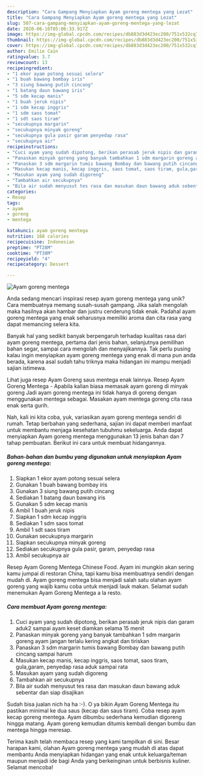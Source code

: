 ```yaml
---
description: "Cara Gampang Menyiapkan Ayam goreng mentega yang Lezat"
title: "Cara Gampang Menyiapkan Ayam goreng mentega yang Lezat"
slug: 507-cara-gampang-menyiapkan-ayam-goreng-mentega-yang-lezat
date: 2020-06-16T05:06:33.917Z
image: https://img-global.cpcdn.com/recipes/db883d3d423ec200/751x532cq70/ayam-goreng-mentega-foto-resep-utama.jpg
thumbnail: https://img-global.cpcdn.com/recipes/db883d3d423ec200/751x532cq70/ayam-goreng-mentega-foto-resep-utama.jpg
cover: https://img-global.cpcdn.com/recipes/db883d3d423ec200/751x532cq70/ayam-goreng-mentega-foto-resep-utama.jpg
author: Emilie Cain
ratingvalue: 3.7
reviewcount: 13
recipeingredient:
- "1 ekor ayam potong sesuai selera"
- "1 buah bawang bombay iris"
- "3 siung bawang putih cincang"
- "1 batang daun bawang iris"
- "5 sdm kecap manis"
- "1 buah jeruk nipis"
- "1 sdm kecap inggris"
- "1 sdm saos tomat"
- "1 sdt saos tiram"
- "secukupnya margarin"
- "secukupnya minyak goreng"
- "secukupnya gula pasir garam penyedap rasa"
- "secukupnya air"
recipeinstructions:
- "Cuci ayam yang sudah dipotong, berikan perasab jeruk nipis dan garam aduk2 sampai ayam keset diamkan selama 15 menit"
- "Panaskan minyak goreng yang banyak tambahkan 1 sdm margarin goreng ayam jangan terlalu kering angkat dan tiriskan"
- "Panaskan 3 sdm margarin tumis bawang Bombay dan bawang putih cincang sampai harum"
- "Masukan kecap manis, kecap inggris, saos tomat, saos tiram, gula,garam, penyedap rasa aduk sampai rata"
- "Masukan ayam yang sudah digoreng"
- "Tambahkan air secukupnya"
- "Bila air sudah menyusut tes rasa dan masukan daun bawang aduk sebentar dan siap disajikan"
categories:
- Resep
tags:
- ayam
- goreng
- mentega

katakunci: ayam goreng mentega 
nutrition: 168 calories
recipecuisine: Indonesian
preptime: "PT28M"
cooktime: "PT38M"
recipeyield: "4"
recipecategory: Dessert

---
```



![Ayam goreng mentega](https://img-global.cpcdn.com/recipes/db883d3d423ec200/751x532cq70/ayam-goreng-mentega-foto-resep-utama.jpg)

Anda sedang mencari inspirasi resep ayam goreng mentega yang unik? Cara membuatnya memang susah-susah gampang. Jika salah mengolah maka hasilnya akan hambar dan justru cenderung tidak enak. Padahal ayam goreng mentega yang enak seharusnya memiliki aroma dan cita rasa yang dapat memancing selera kita.

Banyak hal yang sedikit banyak berpengaruh terhadap kualitas rasa dari ayam goreng mentega, pertama dari jenis bahan, selanjutnya pemilihan bahan segar, sampai cara mengolah dan menyajikannya. Tak perlu pusing kalau ingin menyiapkan ayam goreng mentega yang enak di mana pun anda berada, karena asal sudah tahu triknya maka hidangan ini mampu menjadi sajian istimewa.

Lihat juga resep Ayam Goreng saus mentega enak lainnya. Resep Ayam Goreng Mentega - Apabila kalian biasa memasak ayam goreng di minyak goreng Jadi ayam goreng mentega ini tidak hanya di goreng dengan menggunakan mentega sebagai. Masakan ayam mentega goreng cita rasa enak serta gurih.


Nah, kali ini kita coba, yuk, variasikan ayam goreng mentega sendiri di rumah. Tetap berbahan yang sederhana, sajian ini dapat memberi manfaat untuk membantu menjaga kesehatan tubuhmu sekeluarga. Anda dapat menyiapkan Ayam goreng mentega menggunakan 13 jenis bahan dan 7 tahap pembuatan. Berikut ini cara untuk membuat hidangannya.

<!--inarticleads1-->

##### Bahan-bahan dan bumbu yang digunakan untuk menyiapkan Ayam goreng mentega:

1. Siapkan 1 ekor ayam potong sesuai selera
1. Gunakan 1 buah bawang bombay iris
1. Gunakan 3 siung bawang putih cincang
1. Sediakan 1 batang daun bawang iris
1. Gunakan 5 sdm kecap manis
1. Ambil 1 buah jeruk nipis
1. Siapkan 1 sdm kecap inggris
1. Sediakan 1 sdm saos tomat
1. Ambil 1 sdt saos tiram
1. Gunakan secukupnya margarin
1. Siapkan secukupnya minyak goreng
1. Sediakan secukupnya gula pasir, garam, penyedap rasa
1. Ambil secukupnya air


Resep Ayam Goreng Mentega Chinese Food. Ayam ini mungkin akan sering kamu jumpai di restoran China, tapi kamu bisa membuatnya sendiri dengan mudah di. Ayam goreng mentega bisa menjadi salah satu olahan ayam goreng yang wajib kamu coba untuk menjadi lauk makan. Selamat sudah menemukan Ayam Goreng Mentega a la resto. 

<!--inarticleads2-->

##### Cara membuat Ayam goreng mentega:

1. Cuci ayam yang sudah dipotong, berikan perasab jeruk nipis dan garam aduk2 sampai ayam keset diamkan selama 15 menit
1. Panaskan minyak goreng yang banyak tambahkan 1 sdm margarin goreng ayam jangan terlalu kering angkat dan tiriskan
1. Panaskan 3 sdm margarin tumis bawang Bombay dan bawang putih cincang sampai harum
1. Masukan kecap manis, kecap inggris, saos tomat, saos tiram, gula,garam, penyedap rasa aduk sampai rata
1. Masukan ayam yang sudah digoreng
1. Tambahkan air secukupnya
1. Bila air sudah menyusut tes rasa dan masukan daun bawang aduk sebentar dan siap disajikan


Sudah bisa jualan nich ha ha :-). O ya bikin Ayam Goreng Mentega itu pastikan minimal ke dua saus (kecap dan saus tiram). Coba resep ayam kecap goreng mentega. Ayam dibumbu sederhana kemudian digoreng hingga matang. Ayam goreng kemudian ditumis kembali dengan bumbu dan mentega hingga meresap. 

Terima kasih telah membaca resep yang kami tampilkan di sini. Besar harapan kami, olahan Ayam goreng mentega yang mudah di atas dapat membantu Anda menyiapkan hidangan yang enak untuk keluarga/teman maupun menjadi ide bagi Anda yang berkeinginan untuk berbisnis kuliner. Selamat mencoba!

